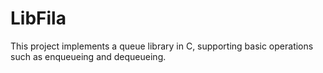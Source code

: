 # LibFila
This project implements a queue library in C, supporting basic operations such as enqueueing and dequeueing.
